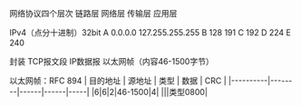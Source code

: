 

网络协议四个层次
链路层 网络层 传输层 应用层

IPv4（点分十进制）32bit
A 0.0.0.0 127.255.255.255
B 128 191
C 192
D 224
E 240

封装
TCP报文段 IP数据报 以太网帧（内容46-1500字节）

以太网帧：RFC 894
| 目的地址 | 源地址 | 类型 | 数据 | CRC |
|----------|--------|------|------|-----|
|6|6|2|46-1500|4|
|||类型0800|

